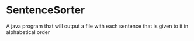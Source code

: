 # SentenceSorter
A java program that will output a file with each sentence that is given to it in alphabetical order
